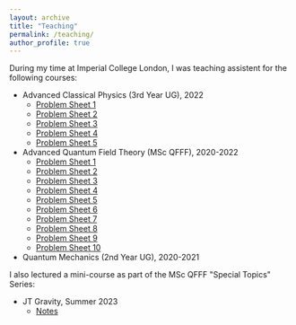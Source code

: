 ```yaml
---
layout: archive
title: "Teaching"
permalink: /teaching/
author_profile: true
---
```


During my time at Imperial College London, I was teaching assistent for the following courses:

- Advanced Classical Physics (3rd Year UG), 2022
  - [Problem Sheet 1]()
  - [Problem Sheet 2]()
  - [Problem Sheet 3]()
  - [Problem Sheet 4]()
  - [Problem Sheet 5]()
- Advanced Quantum Field Theory (MSc QFFF), 2020-2022
  - [Problem Sheet 1]()
  - [Problem Sheet 2]()
  - [Problem Sheet 3]()
  - [Problem Sheet 4]()
  - [Problem Sheet 5]()
  - [Problem Sheet 6]()
  - [Problem Sheet 7]()
  - [Problem Sheet 8]()
  - [Problem Sheet 9]()
  - [Problem Sheet 10]()
- Quantum Mechanics (2nd Year UG), 2020-2021

I also lectured a mini-course as part of the MSc QFFF "Special Topics" Series:

- JT Gravity, Summer 2023
  - [Notes]()
